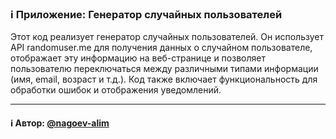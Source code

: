### ℹ️ Приложение: Генератор случайных пользователей

Этот код реализует генератор случайных пользователей. Он использует API randomuser.me
для получения данных о случайном пользователе, отображает эту информацию на веб-странице
и позволяет пользователю переключаться между различными типами информации (имя, email, возраст и т.д.).
Код также включает функциональность для обработки ошибок и отображения уведомлений.

-----
#### ℹ️ Автор: [@nagoev-alim](https://github.com/nagoev-alim)


